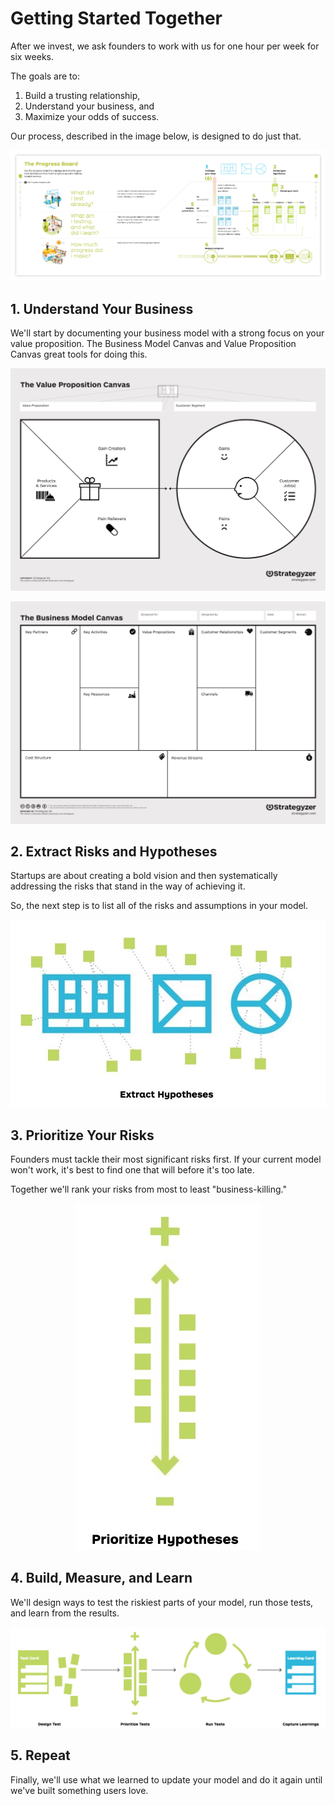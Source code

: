 # Getting Started Together

After we invest, we ask founders to work with us for one hour per week for six weeks.

The goals are to:
1. Build a trusting relationship,
2. Understand your business, and
3. Maximize your odds of success.

Our process, described in the image below, is designed to do just that.

![Progress Board](/media/progress-board.png)

## 1. Understand Your Business
We'll start by documenting your business model with a strong focus on your value proposition. The Business Model Canvas and Value Proposition Canvas great tools for doing this.

![Value Proposition Canvas](/media/value-prop-canvas.jpg)

![Business Model Canvas](/media/business-model-canvas.jpg)

## 2. Extract Risks and Hypotheses
Startups are about creating a bold vision and then systematically addressing the risks that stand in the way of achieving it.

So, the next step is to list all of the risks and assumptions in your model.

<p align="center">
    <img src="/media/business-model-extract-hypotheses.jpg" alt="Extract Risks and Hypotheses"/>
</p>

## 3. Prioritize Your Risks
Founders must tackle their most significant risks first. If your current model won't work, it's best to find one that will before it's too late.

Together we'll rank your risks from most to least "business-killing."

<p align="center">
    <img src="/media/business-model-prioritize-hypotheses.jpg" alt="Prioritize The Risks"/>
</p>

## 4. Build, Measure, and Learn
We'll design ways to test the riskiest parts of your model, run those tests, and learn from the results.

<p align="center">
    <img src="/media/business-model-build-measure-learn.jpg" alt="Build, Measure, Learn"/>
<p>

## 5. Repeat
Finally, we'll use what we learned to update your model and do it again until we've built something users love.

